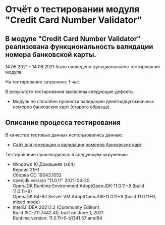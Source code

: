 # Отчёт о тестировании модуля "Credit Card Number Validator"

## В модуле "Credit Card Number Validator" реализована функциональность валидации номера банковской карты.

14.06.2021 - 14.06.2021 было проведено функциональное тестирование модуля.

На тестирование затрачено: 1 час.

В результате тестирования выявлены следующие дефекты:
* Модуль не способен провести валидацию девятнадцатизначных номеров банковских карт (старого образца).

## Описание процесса тестирования

В качестве тестовых данных использовались данные:
* [Сайт для генерации и валидации номеров банковских карт](https://www.freeformatter.com/credit-card-number-generator-validator.html)


Тестирование производилось в следующем окружении:
* Windows 10 Домашняя (x64)  
  Версия  21H1  
  Сборка ОС	19043.1052
* openjdk version "11.0.11" 2021-04-20  
  OpenJDK Runtime Environment AdoptOpenJDK-11.0.11+9 (build 11.0.11+9)  
  OpenJDK 64-Bit Server VM AdoptOpenJDK-11.0.11+9 (build 11.0.11+9, mixed mode)
* IntelliJ IDEA 2021.1.2 (Community Edition)  
  Build #IC-211.7442.40, built on June 1, 2021  
  Runtime version: 11.0.11+9-b1341.57 amd64